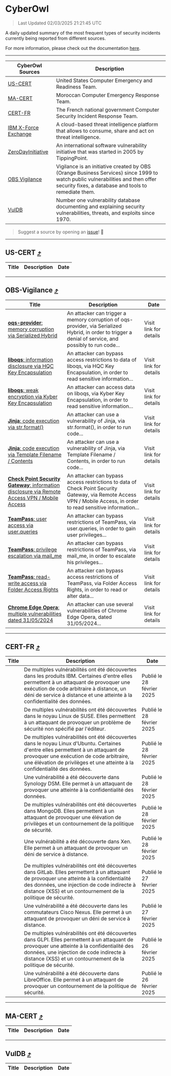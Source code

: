 
 <div id='top'></div>

# CyberOwl

 > Last Updated 02/03/2025 21:21:45 UTC
 
 A daily updated summary of the most frequent types of security incidents currently being reported from different sources.
 
 For more information, please check out the documentation [here](./docs/README.md).
 
 ---
 |CyberOwl Sources|Description|
 |---|---|
 |[US-CERT](#us-cert-arrow_heading_up)|United States Computer Emergency and Readiness Team.|
 |[MA-CERT](#ma-cert-arrow_heading_up)|Moroccan Computer Emergency Response Team.|
 |[CERT-FR](#cert-fr-arrow_heading_up)|The French national government Computer Security Incident Response Team.|
 |[IBM X-Force Exchange](#ibmcloud-arrow_heading_up)|A cloud-based threat intelligence platform that allows to consume, share and act on threat intelligence.|
 |[ZeroDayInitiative](#zerodayinitiative-arrow_heading_up)|An international software vulnerability initiative that was started in 2005 by TippingPoint.|
 |[OBS Vigilance](#obs-vigilance-arrow_heading_up)|Vigilance is an initiative created by OBS (Orange Business Services) since 1999 to watch public vulnerabilities and then offer security fixes, a database and tools to remediate them.|
 |[VulDB](#vuldb-arrow_heading_up)|Number one vulnerability database documenting and explaining security vulnerabilities, threats, and exploits since 1970.|
 
 > Suggest a source by opening an [issue](https://github.com/karimhabush/cyberowl/issues)! :raised_hands:
 ---

## US-CERT [:arrow_heading_up:](#cyberowl)

 |Title|Description|Date|
 |---|---|---|
 
 ---

## OBS-Vigilance [:arrow_heading_up:](#cyberowl)

 |Title|Description|Date|
 |---|---|---|
 |[<a href="https://vigilance.fr/vulnerability/oqs-provider-memory-corruption-via-Serialized-Hybrid-45998" class="noirorange"><b>oqs-provider</b>: memory corruption via Serialized Hybrid</a>](https://vigilance.fr/vulnerability/oqs-provider-memory-corruption-via-Serialized-Hybrid-45998)|An attacker can trigger a memory corruption of oqs-provider, via Serialized Hybrid, in order to trigger a denial of service, and possibly to run code...|Visit link for details|
 |[<a href="https://vigilance.fr/vulnerability/liboqs-information-disclosure-via-HQC-Key-Encapsulation-45997" class="noirorange"><b>liboqs</b>: information disclosure via HQC Key Encapsulation</a>](https://vigilance.fr/vulnerability/liboqs-information-disclosure-via-HQC-Key-Encapsulation-45997)|An attacker can bypass access restrictions to data of liboqs, via HQC Key Encapsulation, in order to read sensitive information...|Visit link for details|
 |[<a href="https://vigilance.fr/vulnerability/liboqs-weak-encryption-via-Kyber-Key-Encapsulation-45996" class="noirorange"><b>liboqs</b>: weak encryption via Kyber Key Encapsulation</a>](https://vigilance.fr/vulnerability/liboqs-weak-encryption-via-Kyber-Key-Encapsulation-45996)|An attacker can access data on liboqs, via Kyber Key Encapsulation, in order to read sensitive information...|Visit link for details|
 |[<a href="https://vigilance.fr/vulnerability/Jinja-code-execution-via-str-format-45995" class="noirorange"><b>Jinja</b>: code execution via str.format()</a>](https://vigilance.fr/vulnerability/Jinja-code-execution-via-str-format-45995)|An attacker can use a vulnerability of Jinja, via str.format(), in order to run code...|Visit link for details|
 |[<a href="https://vigilance.fr/vulnerability/Jinja-code-execution-via-Template-Filename-Contents-45994" class="noirorange"><b>Jinja</b>: code execution via Template Filename / Contents</a>](https://vigilance.fr/vulnerability/Jinja-code-execution-via-Template-Filename-Contents-45994)|An attacker can use a vulnerability of Jinja, via Template Filename / Contents, in order to run code...|Visit link for details|
 |[<a href="https://vigilance.fr/vulnerability/Check-Point-Security-Gateway-information-disclosure-via-Remote-Access-VPN-Mobile-Access-44411" class="noirorange"><b>Check Point Security Gateway</b>: information disclosure via Remote Access VPN / Mobile Access</a>](https://vigilance.fr/vulnerability/Check-Point-Security-Gateway-information-disclosure-via-Remote-Access-VPN-Mobile-Access-44411)|An attacker can bypass access restrictions to data of Check Point Security Gateway, via Remote Access VPN / Mobile Access, in order to read sensitive information...|Visit link for details|
 |[<a href="https://vigilance.fr/vulnerability/TeamPass-user-access-via-user-queries-45993" class="noirorange"><b>TeamPass</b>: user access via user.queries</a>](https://vigilance.fr/vulnerability/TeamPass-user-access-via-user-queries-45993)|An attacker can bypass restrictions of TeamPass, via user.queries, in order to gain user privileges...|Visit link for details|
 |[<a href="https://vigilance.fr/vulnerability/TeamPass-privilege-escalation-via-mail-me-45992" class="noirorange"><b>TeamPass</b>: privilege escalation via mail_me</a>](https://vigilance.fr/vulnerability/TeamPass-privilege-escalation-via-mail-me-45992)|An attacker can bypass restrictions of TeamPass, via mail_me, in order to escalate his privileges...|Visit link for details|
 |[<a href="https://vigilance.fr/vulnerability/TeamPass-read-write-access-via-Folder-Access-Rights-45991" class="noirorange"><b>TeamPass</b>: read-write access via Folder Access Rights</a>](https://vigilance.fr/vulnerability/TeamPass-read-write-access-via-Folder-Access-Rights-45991)|An attacker can bypass access restrictions of TeamPass, via Folder Access Rights, in order to read or alter data...|Visit link for details|
 |[<a href="https://vigilance.fr/vulnerability/Chrome-Edge-Opera-multiple-vulnerabilities-dated-31-05-2024-44427" class="noirorange"><b>Chrome  Edge  Opera</b>: multiple vulnerabilities dated 31/05/2024</a>](https://vigilance.fr/vulnerability/Chrome-Edge-Opera-multiple-vulnerabilities-dated-31-05-2024-44427)|An attacker can use several vulnerabilities of Chrome  Edge  Opera, dated 31/05/2024...|Visit link for details|
 
 ---

## CERT-FR [:arrow_heading_up:](#cyberowl)

 |Title|Description|Date|
 |---|---|---|
 |[](https://www.cert.ssi.gouv.fr/avis/CERTFR-2025-AVI-0170/)|De multiples vulnérabilités ont été découvertes dans les produits IBM. Certaines d'entre elles permettent à un attaquant de provoquer une exécution de code arbitraire à distance, un déni de service à distance et une atteinte à la confidentialité des données.|Publié le 28 février 2025|
 |[](https://www.cert.ssi.gouv.fr/avis/CERTFR-2025-AVI-0169/)|De multiples vulnérabilités ont été découvertes dans le noyau Linux de SUSE. Elles permettent à un attaquant de provoquer un problème de sécurité non spécifié par l'éditeur.|Publié le 28 février 2025|
 |[](https://www.cert.ssi.gouv.fr/avis/CERTFR-2025-AVI-0168/)|De multiples vulnérabilités ont été découvertes dans le noyau Linux d'Ubuntu. Certaines d'entre elles permettent à un attaquant de provoquer une exécution de code arbitraire, une élévation de privilèges et une atteinte à la confidentialité des données.|Publié le 28 février 2025|
 |[](https://www.cert.ssi.gouv.fr/avis/CERTFR-2025-AVI-0167/)|Une vulnérabilité a été découverte dans Synology DSM. Elle permet à un attaquant de provoquer une atteinte à la confidentialité des données.|Publié le 28 février 2025|
 |[](https://www.cert.ssi.gouv.fr/avis/CERTFR-2025-AVI-0166/)|De multiples vulnérabilités ont été découvertes dans MongoDB. Elles permettent à un attaquant de provoquer une élévation de privilèges et un contournement de la politique de sécurité.|Publié le 28 février 2025|
 |[](https://www.cert.ssi.gouv.fr/avis/CERTFR-2025-AVI-0165/)|Une vulnérabilité a été découverte dans Xen. Elle permet à un attaquant de provoquer un déni de service à distance.|Publié le 28 février 2025|
 |[](https://www.cert.ssi.gouv.fr/avis/CERTFR-2025-AVI-0164/)|De multiples vulnérabilités ont été découvertes dans GitLab. Elles permettent à un attaquant de provoquer une atteinte à la confidentialité des données, une injection de code indirecte à distance (XSS) et un contournement de la politique de sécurité.|Publié le 27 février 2025|
 |[](https://www.cert.ssi.gouv.fr/avis/CERTFR-2025-AVI-0163/)|Une vulnérabilité a été découverte dans les commutateurs Cisco Nexus. Elle permet à un attaquant de provoquer un déni de service à distance.|Publié le 27 février 2025|
 |[](https://www.cert.ssi.gouv.fr/avis/CERTFR-2025-AVI-0162/)|De multiples vulnérabilités ont été découvertes dans GLPI. Elles permettent à un attaquant de provoquer une atteinte à la confidentialité des données, une injection de code indirecte à distance (XSS) et un contournement de la politique de sécurité.|Publié le 26 février 2025|
 |[](https://www.cert.ssi.gouv.fr/avis/CERTFR-2025-AVI-0161/)|Une vulnérabilité a été découverte dans LibreOffice. Elle permet à un attaquant de provoquer un contournement de la politique de sécurité.|Publié le 26 février 2025|
 
 ---

## MA-CERT [:arrow_heading_up:](#cyberowl)

 |Title|Description|Date|
 |---|---|---|
 
 ---

## VulDB [:arrow_heading_up:](#cyberowl)

 |Title|Description|Date|
 |---|---|---|
 